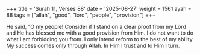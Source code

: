 +++
title = 'Surah 11, Verses 88'
date = '2025-08-27'
weight = 1561
ayah = 88
tags = ["allah", "good", "lord", "people", "provision"]
+++

He said, “O my people! Consider if I stand on a clear proof from my Lord and He has blessed me with a good provision from Him. I do not want to do what I am forbidding you from. I only intend reform to the best of my ability. My success comes only through Allah. In Him I trust and to Him I turn.